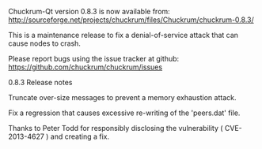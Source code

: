 Chuckrum-Qt version 0.8.3 is now available from:
  http://sourceforge.net/projects/chuckrum/files/Chuckrum/chuckrum-0.8.3/

This is a maintenance release to fix a denial-of-service attack that
can cause nodes to crash.

Please report bugs using the issue tracker at github:
  https://github.com/chuckrum/chuckrum/issues

0.8.3 Release notes

Truncate over-size messages to prevent a memory exhaustion attack.

Fix a regression that causes excessive re-writing of the 'peers.dat' file.


Thanks to Peter Todd for responsibly disclosing the vulnerability
( CVE-2013-4627 ) and creating a fix.
